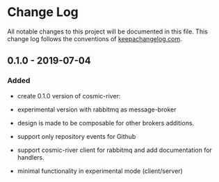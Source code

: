 # Change Log
All notable changes to this project will be documented in this file. This change log follows the conventions of [keepachangelog.com](http://keepachangelog.com/).

## 0.1.0 - 2019-07-04

### Added

- create 0.1.0 version of cosmic-river:

- experimental version with rabbitmq as message-broker
- design is made to be composable for other brokers additions.

- support only repository events for Github

- support cosmic-river client for rabbitmq and add documentation for handlers.

- minimal functionality in experimental mode (client/server)

[Unreleased]: https://github.com/MalloZup/cosmic-river/compare/0.1.1...HEAD
[0.1.1]: https://github.com/MalloZup/cosmic-river/compare/0.1.0...0.1.1
